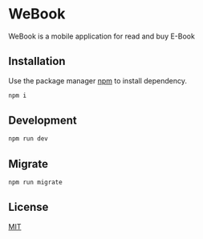# WeBook

WeBook is a mobile application for read and buy E-Book

## Installation

Use the package manager [npm](https://www.npmjs.com/) to install dependency.

```bash
npm i
```

## Development

```bash
npm run dev
```

## Migrate

```bash
npm run migrate
```

## License
[MIT](https://choosealicense.com/licenses/mit/)
